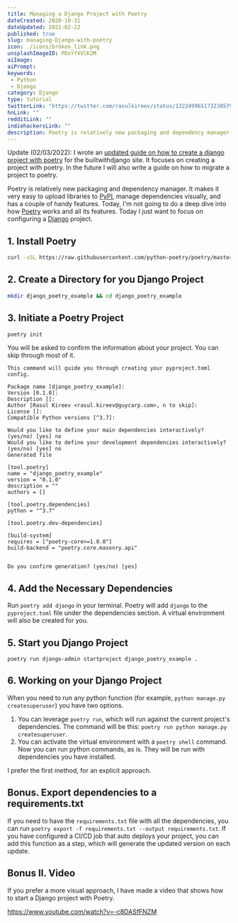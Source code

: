 ```yaml
---
title: Managing a Django Project with Poetry
dateCreated: 2020-10-31
dateUpdated: 2022-02-22
published: true
slug: managing-Django-with-poetry
icon: ./icons/broken_link.png
unsplashImageID: PDxYfXVlK2M
aiImage:
aiPrompt:
keywords:
 - Python
 - Django
category: Django
type: tutorial
twitterLink: "https://twitter.com/rasulkireev/status/1322499651732385792"
hnLink: ""
redditLink: ""
indiehackersLink: ""
description: Poetry is relatively new packaging and dependency manager. It makes it very easy to upload libraries to PyPI, manage dependencies visually, and has a couple of handy features. Today, I'm not going to do a deep dive into how Poetry works and all its features. Today I just want to focus on how to configure it for a Django project.
---
```


Update (02/03/2022): I wrote an [updated guide on how to create a django project with poetry](https://builtwithdjango.com/blog/basic-django-setup) for the builtwithdjango site. It focuses on creating a project with poetry. In the future I will also write a guide on how to migrate a project to poetry.

Poetry is relatively new packaging and dependency manager. It makes it very easy to upload libraries to [PyPI](https://pypi.org/), manage dependencies visually, and has a couple of handy features. Today, I'm not going to do a deep dive into how [Poetry](https://python-poetry.org/) works and all its features. Today I just want to focus on configuring a [Django](https://www.djangoproject.com/) project.

## 1. Install Poetry

```bash
curl -sSL https://raw.githubusercontent.com/python-poetry/poetry/master/get-poetry.py | python -
```

## 2. Create a Directory for you Django Project

```bash
mkdir django_poetry_example && cd django_poetry_example
```

## 3. Initiate a Poetry Project

```bash
poetry init
```

You will be asked to confirm the information about your project. You can skip through most of it.

```
This command will guide you through creating your pyproject.toml config.

Package name [django_poetry_example]:
Version [0.1.0]:
Description []:
Author [Rasul Kireev <rasul.kireev@guycarp.com>, n to skip]:
License []:
Compatible Python versions [^3.7]:

Would you like to define your main dependencies interactively? (yes/no) [yes] no
Would you like to define your development dependencies interactively? (yes/no) [yes] no
Generated file

[tool.poetry]
name = "django_poetry_example"
version = "0.1.0"
description = ""
authors = []

[tool.poetry.dependencies]
python = "^3.7"

[tool.poetry.dev-dependencies]

[build-system]
requires = ["poetry-core>=1.0.0"]
build-backend = "poetry.core.masonry.api"


Do you confirm generation? (yes/no) [yes]
```

## 4. Add the Necessary Dependencies

Run `poetry add django` in your terminal. Poetry will add `django` to the `pyproject.toml` file under the dependencies section. A virtual environment will also be created for you.

## 5. Start you Django Project

```
poetry run django-admin startproject django_poetry_example .
```

## 6. Working on your Django Project

When you need to run any python function (for example, `python manage.py createsuperuser`) you have two options.

1. You can leverage `poetry run`, which will run against the current project's dependencies. The command will be this: `poetry run python manage.py createsuperuser`.
2. You can activate the virtual environment with a `poetry shell` command. Now you can run python commands, as is. They will be run with dependencies you have installed.

I prefer the first method, for an explicit approach.

## Bonus. Export dependencies to a requirements.txt

If you need to have the `requirements.txt` file with all the dependencies, you can run `poetry export -f requirements.txt --output requirements.txt`. If you have configured a CI/CD job that auto deploys your project, you can add this function as a step, which will generate the updated version on each update.

## Bonus II. Video

If you prefer a more visual approach, I have made a video that shows how to start a Django project with Poetry.

https://www.youtube.com/watch?v=-c8DASfFNZM
